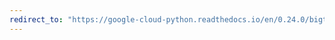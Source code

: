 ```yaml
---
redirect_to: "https://google-cloud-python.readthedocs.io/en/0.24.0/bigtable-client-intro.html"
---
```

